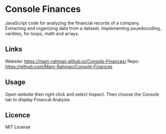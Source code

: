 # Console Finances
JavaScript code for analyzing the financial records of a company. Extracting and organizing data from a dataset. Implementing psuedocoding, varibles, for loops, math and arrays.

## Links
Website: https://mam-rahman.github.io/Console-Finances/
Repo: https://github.com/Mam-Rahman/Console-Finances

## Usage
Open website then right click and select Inspect. Then choose the Console tab to display Financal Analysis.

## Licence
MIT License
